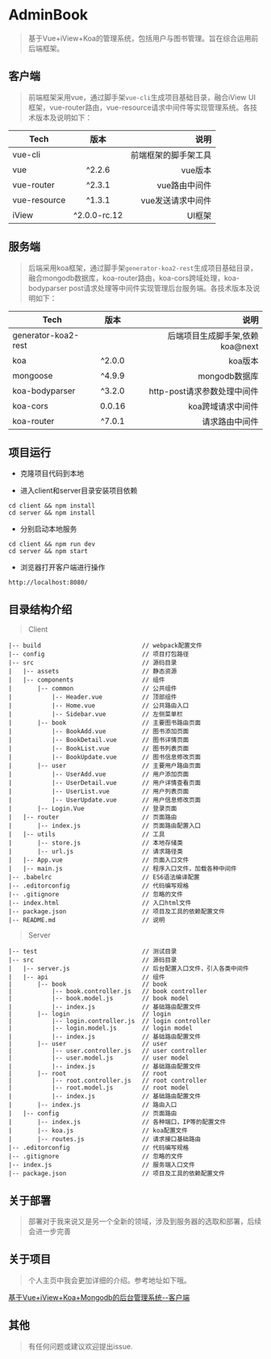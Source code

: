 # AdminBook

> 基于Vue+iView+Koa的管理系统，包括用户与图书管理。旨在综合运用前后端框架。

## 客户端

> 前端框架采用vue，通过脚手架`vue-cli`生成项目基础目录，融合iView UI框架，vue-router路由，vue-resource请求中间件等实现管理系统。各技术版本及说明如下：

| Tech      | 版本   |   说明		|
| ------------- |:-------------:|-------------:|
|vue-cli | | 前端框架的脚手架工具|
|vue |	^2.2.6 	| vue版本 |
|vue-router	| ^2.3.1	| vue路由中间件 |
|vue-resource |	^1.3.1	| vue发送请求中间件 |
|iView |^2.0.0-rc.12| UI框架|


## 服务端

> 后端采用koa框架，通过脚手架`generator-koa2-rest`生成项目基础目录，融合mongodb数据库，koa-router路由，koa-cors跨域处理，koa-bodyparser post请求处理等中间件实现管理后台服务端。各技术版本及说明如下：

| Tech      | 版本   |   说明		|
| ------------- |:-------------:|-------------:|
|generator-koa2-rest | | 后端项目生成脚手架,依赖koa@next |
|koa |	^2.0.0 	| koa版本 |
|mongoose | ^4.9.9 | mongodb数据库 |
|koa-bodyparser	| ^3.2.0	| http-post请求参数处理中间件 |
|koa-cors |	0.0.16	| koa跨域请求中间件 |
|koa-router |^7.0.1| 请求路由中间件 |


## 项目运行

+ 克隆项目代码到本地

+ 进入client和server目录安装项目依赖

```
cd client && npm install
cd server && npm install
```

+ 分别启动本地服务

```
cd client && npm run dev
cd server && npm start
```

+ 浏览器打开客户端进行操作

```
http://localhost:8080/
```

## 目录结构介绍 ##

> Client

	|-- build                            // webpack配置文件
	|-- config                           // 项目打包路径
	|-- src                              // 源码目录
	|   |-- assets                   	 // 静态资源
	|   |-- components                   // 组件
	|       |-- common                   // 公共组件
	|           |-- Header.vue           // 顶部组件
	|           |-- Home.vue           	 // 公共路由入口
	|           |-- Sidebar.vue          // 左侧菜单栏
	|		|-- book                   	 // 主要图书路由页面
	|           |-- BookAdd.vue       	 // 图书添加页面
	|           |-- BookDetail.vue       // 图书详情页面
	|           |-- BookList.vue         // 图书列表页面
	|           |-- BookUpdate.vue       // 图书信息修改页面
	|		|-- user                   	 // 主要用户路由页面
	|           |-- UserAdd.vue          // 用户添加页面
	|           |-- UserDetail.vue       // 用户详情查看页面
	|           |-- UserList.vue         // 用户列表页面
	|           |-- UserUpdate.vue       // 用户信息修改页面
	|		|-- Login.Vue                // 登录页面
	|   |-- router                   	 // 页面路由
	|		|-- index.js                 // 页面路由配置入口
	|   |-- utils                   	 // 工具
	|		|-- store.js                 // 本地存储类
	|		|-- url.js                   // 请求路径类
	|   |-- App.vue                      // 页面入口文件
	|   |-- main.js                      // 程序入口文件，加载各种中间件
	|-- .babelrc                         // ES6语法编译配置
	|-- .editorconfig                    // 代码编写规格
	|-- .gitignore                       // 忽略的文件
	|-- index.html                       // 入口html文件
	|-- package.json                     // 项目及工具的依赖配置文件
	|-- README.md                        // 说明

> Server

	|-- test                             // 测试目录
	|-- src                              // 源码目录
	|   |-- server.js                    // 后台配置入口文件，引入各类中间件
	|   |-- api                   		 // 组件
	|       |-- book                     // book
	|           |-- book.controller.js   // book controller
	|           |-- book.model.js        // book model
	|           |-- index.js             // 基础路由配置文件
	|       |-- login                    // login
	|           |-- login.controller.js  // login controller
	|           |-- login.model.js       // login model
	|           |-- index.js             // 基础路由配置文件
	|       |-- user                     // user
	|           |-- user.controller.js   // user controller
	|           |-- user.model.js        // user model
	|           |-- index.js             // 基础路由配置文件
	|       |-- root                     // root
	|           |-- root.controller.js   // root controller
	|           |-- root.model.js        // root model
	|           |-- index.js             // 基础路由配置文件
	|		|-- index.js                 // 路由入口
	|   |-- config                   	 // 页面路由
	|		|-- index.js                 // 各种端口，IP等的配置文件
	|		|-- koa.js                   // koa配置文件
	|		|-- routes.js                // 请求接口基础路由
	|-- .editorconfig                    // 代码编写规格
	|-- .gitignore                       // 忽略的文件
	|-- index.js                         // 服务端入口文件
	|-- package.json                     // 项目及工具的依赖配置文件



## 关于部署

> 部署对于我来说又是另一个全新的领域，涉及到服务器的选取和部署，后续会进一步完善

## 关于项目

> 个人主页中我会更加详细的介绍。参考地址如下哦。

[基于Vue+iView+Koa+Mongodb的后台管理系统--客户端](https://liujinhuan.github.io/2017/05/16/%E5%9F%BA%E4%BA%8EVue+iView+Koa+Mongodb%E7%9A%84%E5%90%8E%E5%8F%B0%E7%AE%A1%E7%90%86%E7%B3%BB%E7%BB%9F--%E5%AE%A2%E6%88%B7%E7%AB%AF/)

## 其他

> 有任何问题或建议欢迎提出issue.



